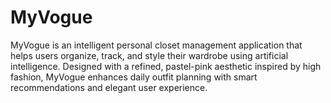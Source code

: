 # MyVogue
MyVogue is an intelligent personal closet management application that helps users organize, track, and style their wardrobe using artificial intelligence. Designed with a refined, pastel-pink aesthetic inspired by high fashion, MyVogue enhances daily outfit planning with smart recommendations and elegant user experience.
